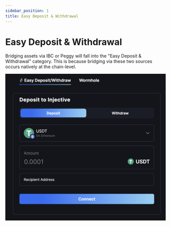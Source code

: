 ```yaml
---
sidebar_position: 1
title: Easy Deposit & Withdrawal
---
```


# Easy Deposit & Withdrawal

Bridging assets via IBC or Peggy will fall into the "Easy Deposit & Withdrawal" category. This is because bridging via these two sources occurs natively at the chain-level.

![New bridge](../../../../../static/img/new_bridge.png)